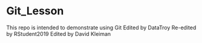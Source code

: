 # Git_Lesson
This repo is intended to demonstrate using Git
Edited by DataTroy
Re-edited by RStudent2019
Edited by David Kleiman